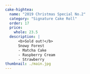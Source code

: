 ```yaml
---
cake-hightea:
  name: "2019 Christmas Special No.2"
  category: "Signature Cake Roll"
  order: 17
  price:
    whole: 23.5
  description: |
      <b>Sold out!</b>
      Snowy Forest
      - Matcha Cake
      - Raspberry Cream
      - Strawberry
thumbnail: ./main.jpg
---
```

